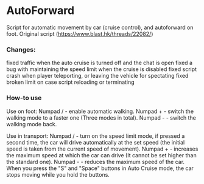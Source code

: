# AutoForward
Script for automatic movement by car (cruise control), and autoforward on foot.
Original script (https://www.blast.hk/threads/22082/)

### Changes:
fixed traffic when the auto cruise is turned off and the chat is open
fixed a bug with maintaining the speed limit when the cruise is disabled
fixed script crash when player teleporting, or leaving the vehicle for spectating
fixed broken limit on case script reloading or terminating

### How-to use
Use on foot:
Numpad / - enable automatic walking.
Numpad + - switch the walking mode to a faster one (Three modes in total).
Numpad - - switch the walking mode back.

Use in transport:
Numpad / - turn on the speed limit mode, if pressed a second time, the car will drive automatically at the set speed (the initial speed is taken from the current speed of movement).
Numpad + - increases the maximum speed at which the car can drive (It cannot be set higher than the standard one).
Numpad - - reduces the maximum speed of the car.
When you press the "S" and "Space" buttons in Auto Cruise mode, the car stops moving while you hold the buttons.